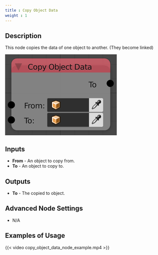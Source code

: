 ```yaml
---
title : Copy Object Data
weight : 1
---
```


## Description

This node copies the data of one object to another. (They become linked)

![image](copy_object_data_node.png)

## Inputs

  - **From** - An object to copy from.
  - **To** - An object to copy to.

## Outputs

  - **To** - The copied to object.

## Advanced Node Settings

  - N/A

## Examples of Usage

{{< video copy_object_data_node_example.mp4 >}}
